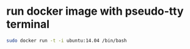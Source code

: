 # run docker image with pseudo-tty terminal

```bash
sudo docker run -t -i ubuntu:14.04 /bin/bash
```

